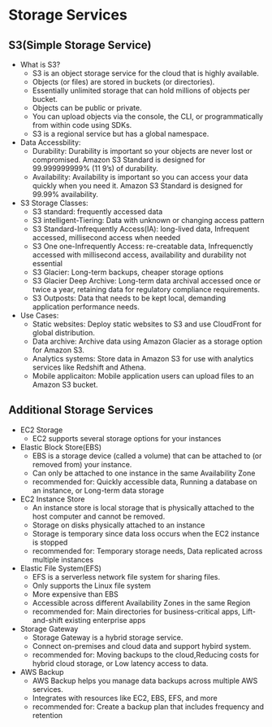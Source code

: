 # Storage Services 

## S3(Simple Storage Service)
- What is S3?   
    - S3 is an object storage service for the cloud that is highly available.
    - Objects (or files) are stored in buckets (or directories).
    - Essentially unlimited storage that can hold millions of objects per bucket. 
    - Objects can be public or private.
    - You can upload objects via the console, the CLI, or programmatically from within code using SDKs.
    - S3 is a regional service but has a global namespace. 
- Data Accessbility: 
    - Durability: Durability is important so your objects are never lost or compromised. Amazon S3 Standard is designed for 99.999999999% (11 9’s) of durability.
    - Availability: Availability is important so you can access your data quickly when you need it. Amazon S3 Standard is designed for 99.99% availability. 
- S3 Storage Classes: 
    - S3 standard: frequently accessed data 
    - S3 intelligent-Tiering: Data with unknown or changing access pattern 
    - S3 Standard-Infrequently Access(IA): long-lived data, Infrequent accessed, millisecond access when needed 
    - S3 One one-Infrequently Access: re-creatable data, Infrequenctly accessed with millisecond access, availability and durability not essential
    - S3 Glacier: Long-term backups, cheaper storage options 
    - S3 Glacier Deep Archive: Long-term data archival accessed once or twice a year, retaining data for regulatory compliance requirements. 
    - S3 Outposts: Data that needs to be kept local, demanding application performance needs.
- Use Cases: 
    - Static websites: Deploy static websites to S3 and use CloudFront for global distribution.
    - Data archive: Archive data using Amazon Glacier as a storage option for Amazon S3.
    - Analytics systems: Store data in Amazon S3 for use with analytics services like Redshift and Athena.
    - Mobile applicaiton: Mobile application users can upload files to an Amazon S3 bucket.


## Additional Storage Services 
- EC2 Storage 
    - EC2 supports several storage options for your instances
- Elastic Block Store(EBS)
    - EBS is a storage device (called a volume) that can be attached to (or removed from) your instance.
    - Can only be attached to one instance in the same Availability Zone
    - recommended for: Quickly accessible data, Running a database on an instance, or Long-term data storage
- EC2 Instance Store 
    - An instance store is local storage that is physically attached to the host computer and cannot be removed.
    - Storage on disks physically attached to an instance
    - Storage is temporary since data loss occurs when the EC2 instance is stopped
    - recommended for: Temporary storage needs, Data replicated across multiple instances
- Elastic File System(EFS)
    - EFS is a serverless network file system for sharing files.
    - Only supports the Linux file system
    - More expensive than EBS
    - Accessible across different Availability Zones in the same Region
    - recommended for: Main directories for business-critical apps, Lift-and-shift existing enterprise apps
- Storage Gateway
    - Storage Gateway is a hybrid storage service.
    - Connect on-premises and cloud data and support hybird system. 
    - recommended for: Moving backups to the cloud,Reducing costs for hybrid cloud storage, or Low latency access to data. 
- AWS Backup
    - AWS Backup helps you manage data backups across multiple AWS services. 
    - Integrates with resources like EC2, EBS, EFS, and more
    - recommended for: Create a backup plan that includes frequency and retention

